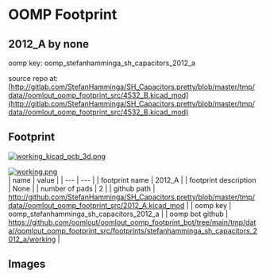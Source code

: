 # OOMP Footprint  
## 2012_A  by none  
  
oomp key: oomp_stefanhamminga_sh_capacitors_2012_a  
  
source repo at: [http://gitlab.com/StefanHamminga/SH_Capacitors.pretty/blob/master/tmp/data//oomlout_oomp_footprint_src/4532_B.kicad_mod](http://gitlab.com/StefanHamminga/SH_Capacitors.pretty/blob/master/tmp/data//oomlout_oomp_footprint_src/4532_B.kicad_mod)  
## Footprint  
  
[![working_kicad_pcb_3d.png](working_kicad_pcb_3d_600.png)](working_kicad_pcb_3d.png)  
  
[![working.png](working_600.png)](working.png)  
| name | value | 
| --- | --- | 
| footprint name | 2012_A | 
| footprint description | None | 
| number of pads | 2 | 
| github path | http://github.com/StefanHamminga/SH_Capacitors.pretty/blob/master/tmp/data//oomlout_oomp_footprint_src/2012_A.kicad_mod | 
| oomp key | oomp_stefanhamminga_sh_capacitors_2012_a | 
| oomp bot github | https://github.com/oomlout/oomlout_oomp_footprint_bot/tree/main/tmp/data//oomlout_oomp_footprint_src/footprints/stefanhamminga_sh_capacitors_2012_a/working | 
## Images  
